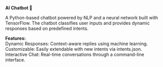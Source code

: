 **AI Chatbot 🤖**

A Python-based chatbot powered by NLP and a neural network built with TensorFlow. The chatbot classifies user inputs and provides dynamic responses based on predefined intents.

**Features:**   
Dynamic Responses: Context-aware replies using machine learning.
Customizable: Easily extendable with new intents via intents.json.
Interactive Chat: Real-time conversations through a command-line interface.
